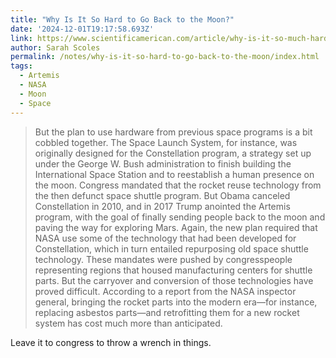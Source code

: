 ```yaml
---
title: "Why Is It So Hard to Go Back to the Moon?"
date: '2024-12-01T19:17:58.693Z'
link: https://www.scientificamerican.com/article/why-is-it-so-much-harder-for-nasa-to-send-people-to-the-moon-now-than-it-was-during-the-apollo-era/
author: Sarah Scoles
permalink: /notes/why-is-it-so-hard-to-go-back-to-the-moon/index.html
tags:
  - Artemis
  - NASA
  - Moon
  - Space
---
```


> But the plan to use hardware from previous space programs is a bit cobbled together. The Space Launch System, for instance, was originally designed for the Constellation program, a strategy set up under the George W. Bush administration to finish building the International Space Station and to reestablish a human presence on the moon. Congress mandated that the rocket reuse technology from the then defunct space shuttle program. But Obama canceled Constellation in 2010, and in 2017 Trump anointed the Artemis program, with the goal of finally sending people back to the moon and paving the way for exploring Mars. Again, the new plan required that NASA use some of the technology that had been developed for Constellation, which in turn entailed repurposing old space shuttle technology. These mandates were pushed by congresspeople representing regions that housed manufacturing centers for shuttle parts. But the carryover and conversion of those technologies have proved difficult. According to a report from the NASA inspector general, bringing the rocket parts into the modern era—for instance, replacing asbestos parts—and retrofitting them for a new rocket system has cost much more than anticipated.

Leave it to congress to throw a wrench in things.